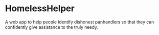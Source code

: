 # HomelessHelper
A web app to help people identify dishonest panhandlers so that they can confidently give assistance to the truly needy.
